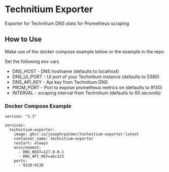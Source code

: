 # Technitium Exporter

Exporter for Technitium DNS stats for Prometheus scraping

## How to Use
Make use of the docker compose example below or the example in the repo

Set the following env vars

- DNS_HOST - DNS hostname (defaults to localhost)
- DNS_UI_PORT - UI port of your Technitium instance (defaults to 5380)
- DNS_API_KEY - Api key from Technitium DNS
- PROM_PORT - Port to expose prometheus metrics on (defaults to 9130)
- INTERVAL - scraping interval from Technitium (defaults to 60 seconds)

### Docker Compose Example
```
version: "3.3"

services:
  technitium-exporter:
    image: ghcr.io/josephrpalmer/technitium-exporter:latest
    container_name: technitium-exporter
    restart: always
    environment:
      - DNS_HOST=127.0.0.1
      - DNS_API_KEY=abc123
    ports:
      - 9130:9130


```
